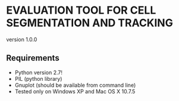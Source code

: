 # EVALUATION TOOL FOR CELL SEGMENTATION AND TRACKING
version 1.0.0

## Requirements
- Python version 2.7!
- PIL (python library)
- Gnuplot (should be available from command line)
- Tested only on Windows XP and Mac OS X 10.7.5